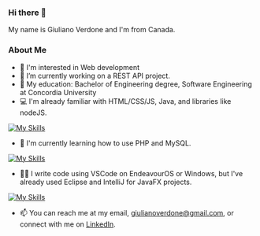 ### Hi there 👋

My name is Giuliano Verdone and I'm from Canada.

### About Me

- 👀 I'm interested in Web development 
- 🔭 I’m currently working on a REST API project.
- 💬 My education: Bachelor of Engineering degree, Software Engineering at Concordia University
- 💻 I'm already familiar with HTML/CSS/JS, Java, and libraries like nodeJS.

[![My Skills](https://skills.thijs.gg/icons?i=html,css,js,java,nodejs)](https://skills.thijs.gg)

- 🌱 I'm currently learning how to use PHP and MySQL.

[![My Skills](https://skills.thijs.gg/icons?i=php,mysql)](https://skills.thijs.gg)

- 👨‍💻 I write code using VSCode on EndeavourOS or Windows, but I've already used Eclipse and IntelliJ for JavaFX projects. 

[![My Skills](https://skills.thijs.gg/icons?i=vscode,linux,eclipse,idea)](https://skills.thijs.gg)

- 📫 You can reach me at my email, giulianoverdone@gmail.com, or connect with me on [LinkedIn](https://www.linkedin.com/in/giuliano-verdone-33186921b/).
